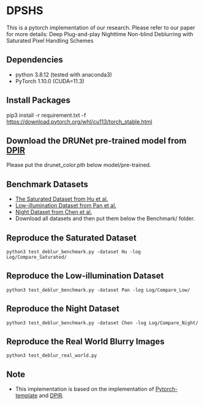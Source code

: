 # DPSHS
This is a pytorch implementation of our research. Please refer to our paper for more details:
Deep Plug-and-play Nighttime Non-blind Deblurring with Saturated Pixel Handling Schemes


## Dependencies
* python 3.8.12 (tested with anaconda3)
* PyTorch 1.10.0 (CUDA=11.3)

## Install Packages
pip3 install -r requirement.txt -f https://download.pytorch.org/whl/cu113/torch_stable.html

## Download the DRUNet pre-trained model from [DPIR](https://drive.google.com/drive/folders/13kfr3qny7S2xwG9h7v95F5mkWs0OmU0D) 
Please put the drunet_color.pth below model/pre-trained.

## Benchmark Datasets
* [The Saturated Dataset from Hu et al.](https://eng.ucmerced.edu/people/zhu/CVPR14_lightstreak.html)
* [Low-illumination Dataset from Pan et al.](https://pan.baidu.com/s/1O2AezDHc64GzHyU_U7BX4g)
* [Night Dataset from Chen et al.](https://drive.google.com/file/d/1C7J9rn2xbeJ4-Aom4KEQJdpFyBd2M4Zv/view)
* Download all datasets and then put them below the Benchmark/ folder.

## Reproduce the Saturated Dataset
```
python3 test_deblur_benchmark.py -dataset Hu -log Log/Compare_Saturated/
```

## Reproduce the Low-illumination Dataset
```
python3 test_deblur_benchmark.py -dataset Pan -log Log/Compare_Low/
```

## Reproduce the Night Dataset
```
python3 test_deblur_benchmark.py -dataset Chen -log Log/Compare_Night/
```

## Reproduce the Real World Blurry Images
```
python3 test_deblur_real_world.py
```

## Note
* This implementation is based on the implementation of [Pytorch-template](https://github.com/victoresque/pytorch-template) and [DPIR](https://github.com/cszn/DPIR).